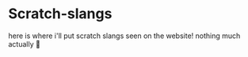 # Scratch-slangs
here is where i'll put scratch slangs seen on the website! nothing much actually 🫠

